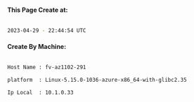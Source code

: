 
   
#### This Page Create at:

```bash

2023-04-29 - 22:44:54 UTC

```

#### Create By Machine:

```bash

Host Name : fv-az1102-291

platform  : Linux-5.15.0-1036-azure-x86_64-with-glibc2.35

Ip Local  : 10.1.0.33

```

